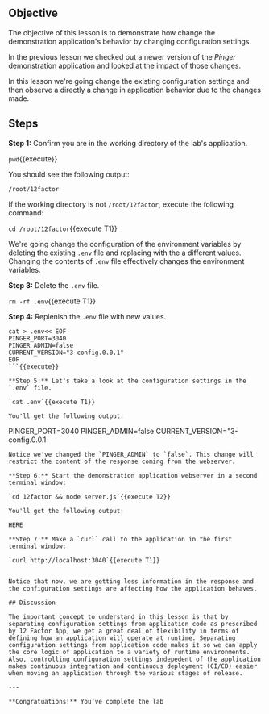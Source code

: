 ## Objective
The objective of this lesson is to demonstrate how change the demonstration application's behavior by changing configuration settings.

In the previous lesson we checked out a newer version of the *Pinger* demonstration application and looked at the impact of those changes.

In this lesson we're going change the existing configuration settings and then observe a directly a change in application behavior due to the changes made.


## Steps

**Step 1:** Confirm you are in the working directory of the lab's application.

`pwd`{{execute}}

You should see the following output:

`/root/12factor`

If the working directory is not `/root/12factor`, execute the following command:

`cd /root/12factor`{{execute T1}}

We're going change the configuration of the environment variables by deleting the existing `.env` file and replacing with the a different values. Changing the contents of `.env` file effectively changes the environment variables.

**Step 3:** Delete the `.env` file.

`rm -rf .env`{{execute T1}}

**Step 4:** Replenish the `.env` file with new values.

```
cat > .env<< EOF
PINGER_PORT=3040
PINGER_ADMIN=false
CURRENT_VERSION="3-config.0.0.1"
EOF
```{{execute}}

**Step 5:** Let's take a look at the configuration settings in the `.env` file.

`cat .env`{{execute T1}}

You'll get the following output:

```
PINGER_PORT=3040
PINGER_ADMIN=false
CURRENT_VERSION="3-config.0.0.1
```
Notice we've changed the `PINGER_ADMIN` to `false`. This change will restrict the content of the response coming from the webserver.

**Step 6:** Start the demonstration application webserver in a second terminal window:

`cd 12factor && node server.js`{{execute T2}}

You'll get the following output:

HERE

**Step 7:** Make a `curl` call to the application in the first terminal window:

`curl http://localhost:3040`{{execute T1}}


Notice that now, we are getting less information in the response and the configuration settings are affecting how the application behaves.

## Discussion

The important concept to understand in this lesson is that by separating configuration settings from application code as prescribed by 12 Factor App, we get a great deal of flexibility in terms of defining how an application will operate at runtime. Separating configuration settings from application code makes it so we can apply the core logic of application to a variety of runtime environments. Also, controlling configuration settings indepedent of the application makes continuous integration and continuous deployment (CI/CD) easier when moving an application through the various stages of release.

---

**Congratuations!** You've complete the lab





